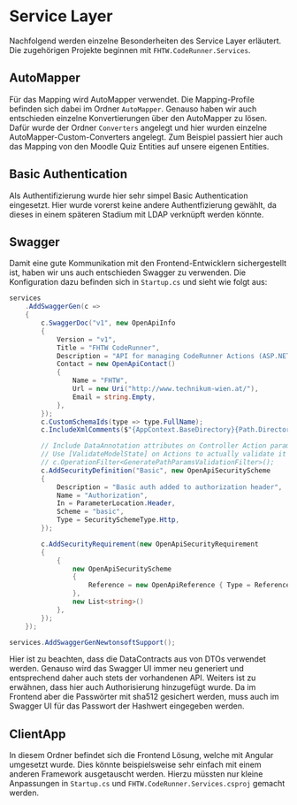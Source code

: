 # Service Layer

Nachfolgend werden einzelne Besonderheiten des Service Layer erläutert. Die zugehörigen Projekte beginnen mit `FHTW.CodeRunner.Services`.

## AutoMapper

Für das Mapping wird AutoMapper verwendet. Die Mapping-Profile befinden sich dabei im Ordner `AutoMapper`. Genauso haben wir auch entschieden einzelne Konvertierungen über den AutoMapper zu lösen. Dafür wurde der Ordner `Converters` angelegt und hier wurden einzelne AutoMapper-Custom-Converters angelegt. Zum Beispiel passiert hier auch das Mapping von den Moodle Quiz Entities auf unsere eigenen Entities.

## Basic Authentication

Als Authentifizierung wurde hier sehr simpel Basic Authentication eingesetzt. Hier wurde vorerst keine andere Authentfizierung gewählt, da dieses in einem späteren Stadium mit LDAP verknüpft werden könnte.

## Swagger

Damit eine gute Kommunikation mit den Frontend-Entwicklern sichergestellt ist, haben wir uns auch entschieden Swagger zu verwenden. Die Konfiguration dazu befinden sich in `Startup.cs` und sieht wie folgt aus:

```csharp
services
    .AddSwaggerGen(c =>
    {
        c.SwaggerDoc("v1", new OpenApiInfo
        {
            Version = "v1",
            Title = "FHTW CodeRunner",
            Description = "API for managing CodeRunner Actions (ASP.NET 5)",
            Contact = new OpenApiContact()
            {
                Name = "FHTW",
                Url = new Uri("http://www.technikum-wien.at/"),
                Email = string.Empty,
            },
        });
        c.CustomSchemaIds(type => type.FullName);
        c.IncludeXmlComments($"{AppContext.BaseDirectory}{Path.DirectorySeparatorChar}{this.hostingEnv.ApplicationName}.xml");

        // Include DataAnnotation attributes on Controller Action parameters as Swagger validation rules (e.g required, pattern, ..)
        // Use [ValidateModelState] on Actions to actually validate it in C# as well!
        // c.OperationFilter<GeneratePathParamsValidationFilter>();
        c.AddSecurityDefinition("Basic", new OpenApiSecurityScheme
        {
            Description = "Basic auth added to authorization header",
            Name = "Authorization",
            In = ParameterLocation.Header,
            Scheme = "basic",
            Type = SecuritySchemeType.Http,
        });

        c.AddSecurityRequirement(new OpenApiSecurityRequirement
        {
            {
                new OpenApiSecurityScheme
                {
                    Reference = new OpenApiReference { Type = ReferenceType.SecurityScheme, Id = "Basic" },
                },
                new List<string>()
            },
        });
    });

services.AddSwaggerGenNewtonsoftSupport();
```

Hier ist zu beachten, dass die DataContracts aus von DTOs verwendet werden. Genauso wird das Swagger UI immer neu generiert und entsprechend daher auch stets der vorhandenen API. Weiters ist zu erwähnen, dass hier auch Authorisierung hinzugefügt wurde. Da im Frontend aber die Passwörter mit sha512 gesichert werden, muss auch im Swagger UI für das Passwort der Hashwert eingegeben werden.

## ClientApp

In diesem Ordner befindet sich die Frontend Lösung, welche mit Angular umgesetzt wurde. Dies könnte beispielsweise sehr einfach mit einem anderen Framework ausgetauscht werden. Hierzu müssten nur kleine Anpassungen in `Startup.cs` und `FHTW.CodeRunner.Services.csproj` gemacht werden.